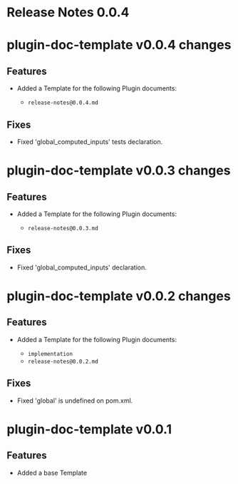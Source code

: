 # Release Notes 0.0.4

# plugin-doc-template v0.0.4 changes

## Features

- Added a Template for the following Plugin documents:

  - `release-notes@0.0.4.md`

## Fixes

- Fixed 'global_computed_inputs' tests declaration.

# plugin-doc-template v0.0.3 changes

## Features

- Added a Template for the following Plugin documents:

  - `release-notes@0.0.3.md`

## Fixes

- Fixed 'global_computed_inputs' declaration.


# plugin-doc-template v0.0.2 changes

## Features

- Added a Template for the following Plugin documents:

  - `implementation`
  - `release-notes@0.0.2.md`

## Fixes

- Fixed 'global' is undefined on pom.xml.

# plugin-doc-template v0.0.1

## Features

- Added a base Template